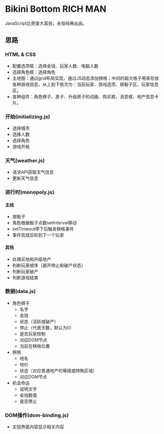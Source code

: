 # Bikini Bottom RICH MAN
JavaScript比奇堡大富翁，永恒经典出品。

## 思路

### HTML & CSS

- 配置选项框：选择金钱、玩家人数、电脑人数
- 选择角色框：选择角色
- 主地图：通过grid布局实现，通过JS动态添加棋格；中间的超大格子用来存放各种游戏信息，从上到下依次为：当前玩家、游戏选项、掷骰子区、玩家信息区。
- 各种组件：角色棋子、房子、升级房子的动画、购买框、消息框、地产信息卡片。

### 开始(initializing.js)

- 选择城市
- 选择人数
- 选择角色
- 游戏开局

### 天气(weather.js)

- 请求API获取天气信息
- 更新天气信息


### 进行时(monopoly.js)

#### 主线

- 掷骰子
- 角色根据骰子点数setInterval移动
- setTimeout停下后触发棋格事件
- 事件完成后轮到下一个玩家

#### 其他

- 处理买地和升级地产
- 判断玩家顺序（避开停止和破产状态）
- 判断玩家破产
- 判断游戏结束

### 数据(data.js)

- 角色棋子
  - 名字
  - 金钱
  - 状态（活跃或破产）
  - 停止（代表天数，默认为0）
  - 是否玩家控制
  - 对应DOM节点
  - 当前在棋格位置
- 棋格
  - 地名
  - 地价
  - 状态（对应普通地产的等级或特殊区域）
  - 对应DOM节点
- 机会命运
  - 说明文字
  - 金钱数值
  - 是否停止

### DOM操作(dom-binding.js)

- 实现界面内容显示相关内容

